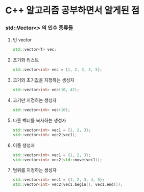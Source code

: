 # C++ 알고리즘 공부하면서 알게된 점

### std::Vector<> 의 인수 종류들
  1. 빈 vector
     ```C++
     std::vector<T> vec;
     ```
  2. 초기화 리스트
     ```C++
     std::vector<int> vec = {1, 2, 3, 4, 5};
     ```
  3. 크기와 초기값을 지정하는 생성자
     ```C++
     std::vector<int> vec(10, 42); 
     ```

  4. 크기만 지정하는 생성자
     ```C++
     std::vector<int> vec(10); 
     ```

  5. 다른 벡터를 복사하는 생성자
     ```C++
     std::vector<int> vec1 = {1, 2, 3};
     std::vector<int> vec2(vec1); 
     ```
  6. 이동 생성자
     ```C++
     std::vector<int> vec1 = {1, 2, 3};
     std::vector<int> vec2(std::move(vec1)); 
     ```

  7. 범위를 지정하는 생성자
     ```C++
     std::vector<int> vec1 = {1, 2, 3, 4, 5};
     std::vector<int> vec2(vec1.begin(), vec1.end()); 
     ```



